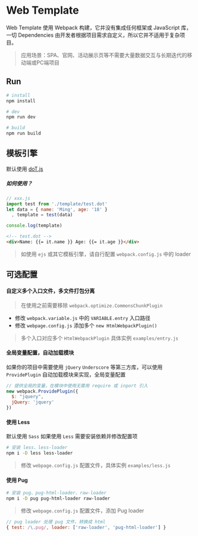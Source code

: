 # Web Template

Web Template 使用 Webpack 构建，它并没有集成任何框架或 JavaScript 库，一切 Dependencies 由开发者根据项目需求自定义，所以它并不适用于复杂项目。

> 应用场景：SPA、官网、活动展示页等不需要大量数据交互与长期迭代的移动端或PC端项目

## Run

```bash
# install
npm install

# dev
npm run dev

# build
npm run build
```

## 模板引擎

默认使用 [doT.js](http://olado.github.io/doT/)

##### 如何使用？

```javascript
// xxx.js
import test from './template/test.dot'
let data = { name: 'Ming', age: '18' }
  , template = test(data)

console.log(template)
```
```html
<!-- test.dot -->
<div>Name: {{= it.name }} Age: {{= it.age }}</div>
```

> 如使用 `ejs` 或其它模板引擎，请自行配置 `webpack.config.js` 中的 loader

## 可选配置

#### 自定义多个入口文件，多文件打包分离

> 在使用之前需要移除 `webpack.optimize.CommonsChunkPlugin`

- 修改 `webpack.variable.js` 中的 `VARIABLE.entry` 入口路径
- 修改 `webpage.config.js` 添加多个 `new HtmlWebpackPlugin()`

> 多个入口对应多个 `HtmlWebpackPlugin` 具体实例 `examples/entry.js`

#### 全局变量配置，自动加载模块

如果你的项目中需要使用 `jQuery` `Underscore` 等第三方库，可以使用 `ProvidePlugin` 自动加载模块来实现，全局变量配置

```javascript
// 提供全局的变量，在模块中使用无需用 require 或 inport 引入
new webpack.ProvidePlugin({
  $: "jquery",
  jQuery: 'jquery'
})
```

#### 使用 Less

默认使用 `Sass` 如果使用 `Less` 需要安装依赖并修改配置项

```bash
# 安装 less、less-loader
npm i -D less less-loader
```

> 修改 `webpage.config.js` 配置文件，具体实例 `examples/less.js`

#### 使用 Pug

```bash
# 安装 pug、pug-html-loader、raw-loader
npm i -D pug pug-html-loader raw-loader
```

> 修改 `webpage.config.js` 配置文件，添加 Pug loader

```javascript
// pug loader 处理 pug 文件，转换成 html
{ test: /\.pug/, loader: ['raw-loader', 'pug-html-loader'] }
```
